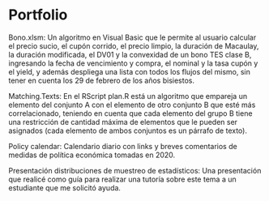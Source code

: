 # Portfolio

Bono.xlsm: Un algoritmo en Visual Basic que le permite al usuario calcular el precio sucio, el cupón corrido, el precio limpio, la duración de Macaulay, la duración modificada, el DV01 y la convexidad de un bono TES clase B, ingresando la fecha de vencimiento y compra, el nominal y la tasa cupón y el yield, y además despliega una lista con todos los flujos del mismo, sin tener en cuenta los 29 de febrero de los años bisiestos.

Matching.Texts: En el RScript plan.R está un algoritmo  que empareja un elemento del conjunto  A con el elemento de otro conjunto B  que esté más correlacionado, teniendo en cuenta que cada elemento del grupo B tiene una restricción de cantidad máxima de elementos que le pueden ser asignados (cada elemento de ambos conjuntos es un párrafo de texto).

Policy calendar: Calendario diario con links y breves comentarios de medidas de política económica tomadas en 2020. 

Presentación distribuciones de muestreo de estadísticos: Una presentación que realicé como guía para realizar una tutoría sobre este tema a un estudiante que me solicitó ayuda. 
